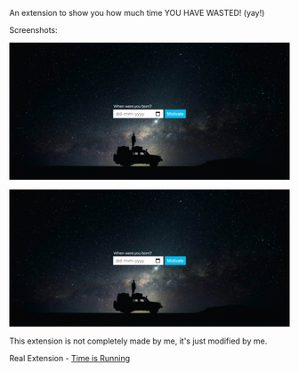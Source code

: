 An extension to show you how much time YOU HAVE WASTED! (yay!)

Screenshots: 

![](chrome_dpvhNh16Np.jpg)

![](chrome_dpvhNh16Np.jpg)

This extension is not completely made by me, it's just modified by me.

Real Extension - [Time is Running](https://chrome.google.com/webstore/detail/time-is-running/ijnaleaamhgpjmpmjefcnkkjjckbidnf?hl=en)

